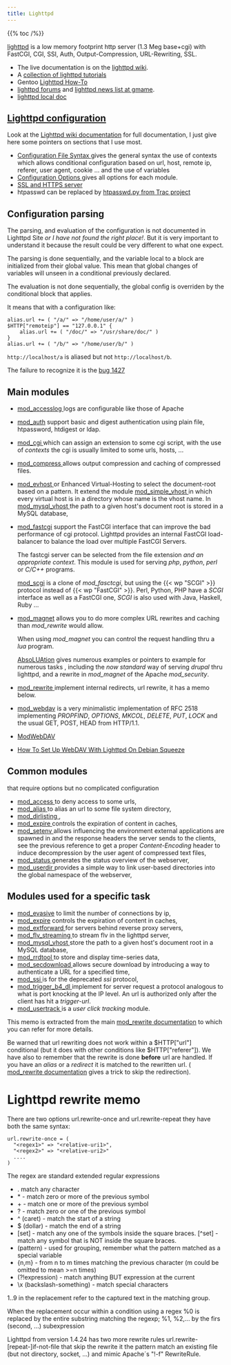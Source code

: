 ```yaml
---
title: Lighttpd
---
```


{{% toc /%}}

[lighttpd](http://www.lighttpd.net/) is a low memory footprint http server (1.3 Meg
    base+cgi) with FastCGI, CGI, SSI, Auth, Output-Compression,
    URL-Rewriting, SSL.

-   The live documentation is on the
    [lighttpd wiki](http://redmine.lighttpd.net/projects/lighttpd/wiki/).
-   A [collection of lighttpd tutorials
    ](http://redmine.lighttpd.net/projects/lighttpd/wiki/Tutorials)
-   Gentoo [Lighttpd How-To](http://en.gentoo-wiki.com/wiki/Lighttpd)
-   [lighttpd forums](http://redmine.lighttpd.net/projects/lighttpd/boards)
     and
    [lighttpd news list at gmame](http://news.gmane.org/gmane.comp.web.lighttpd).
-   [lighttpd local doc](http://localhost/doc/lighttpd-doc/)

## [Lighttpd configuration](http://redmine.lighttpd.net/projects/lighttpd/wiki/Docs:Configuration)

Look at the [Lighttpd wiki documentation](http://redmine.lighttpd.net/projects/1/wiki/Docs) for full documentation, I just give here some pointers on sections that I use most.

-   [Configuration File Syntax
    ](http://redmine.lighttpd.net/projects/lighttpd/wiki/Docs:Configuration)
    gives the general syntax the use of contexts which allows
    conditional configuration based on url, host, remote ip, referer,
    user agent, cookie ... and the use of variables
-   [Configuration Options
    ](http://redmine.lighttpd.net/projects/lighttpd/wiki/Docs:ConfigurationOptions)
    gives all options for each module.
-   [SSL and HTTPS
    server](http://redmine.lighttpd.net/projects/lighttpd/wiki/Docs:SSL)
-  htpasswd can be replaced by
   [htpasswd.py from Trac project](http://trac.edgewall.org/browser/trunk/contrib/htpasswd.py)

## Configuration parsing
The parsing, and evaluation of the configuration is not documented in Lighttpd Site
_or I have not found the right place!_. But it is very important to understand it because the result could be very different to what one expect.

The parsing is done sequentially, and the variable local to a block are initialized from their global value.
This mean that global changes of variables will unseen in a conditional previously declared.

The evaluation is not done sequentially, the global config is overriden by the conditional block that applies.

It means that with a configuration like:

    alias.url += ( "/a/" => "/home/user/a/" )
    $HTTP["remoteip"] == "127.0.0.1" {
        alias.url += ( "/doc/" => "/usr/share/doc/" )
    }
    alias.url += ( "/b/" => "/home/user/b/" )

`http://localhost/a` is aliased but not `http://localhost/b`.

The failure to recognize it is the [bug 1427](http://redmine.lighttpd.net/issues/1427)

## Main modules

-   [mod\_accesslog
    ](http://redmine.lighttpd.net/projects/lighttpd/wiki/Docs:ModAccessLog)
    logs are configurable like those of Apache
-   [mod\_auth](http://redmine.lighttpd.net/projects/lighttpd/wiki/Docs:ModAuth)
    support basic and digest authentication using plain file,
    htpassword, htdigest or ldap.
-   [mod\_cgi
    ](http://redmine.lighttpd.net/projects/lighttpd/wiki/Docs:ModCGI)
    which can assign an extension to some cgi script, with the use of _contexts_
    the cgi is usually limited to some urls, hosts, ...
-   [mod\_compress
    ](http://redmine.lighttpd.net/projects/lighttpd/wiki/Docs:ModCompress)
    allows output compression and caching of compressed files.
-   [mod\_evhost
    ](http://redmine.lighttpd.net/projects/lighttpd/wiki/Docs:ModEVhost)
    or Enhanced Virtual-Hosting to select the document-root based on a pattern.
    It extend the module
    [mod\_simple\_vhost
    ](http://redmine.lighttpd.net/projects/lighttpd/wiki/Docs:ModSimpleVhost)
    in which  every virtual host is in a directory whose name is the vhost name.
    In [mod\_mysql\_vhost
    ](http://redmine.lighttpd.net/projects/lighttpd/wiki/Docs:ModMySQLVhost)
    the path to a given host's document root is stored in a MySQL database,
-   [mod\_fastcgi](http://redmine.lighttpd.net/projects/lighttpd/wiki/Docs:ModFastCGI)
    support the FastCGI interface that can improve the bad performance
    of cgi protocol. Lighttpd provides an internal FastCGI
    load-balancer  to balance the load over multiple FastCGI Servers.

     The fastcgi server can be selected from the file extension
     _and an appropriate context_. This module is used for serving
     _php_, _python_, _perl_ or _C/C++_ programs.

    [mod\_scgi](http://redmine.lighttpd.net/projects/lighttpd/wiki/Docs:ModSCGI)
    is a clone of _mod_fasctcgi_, but using the {{< wp "SCGI" >}} protocol instead of
    {{< wp "FastCGI" >}}. Perl, Python, PHP have a _SCGI_ interface as well as a
    FastCGI one, _SCGI_ is also used with Java, Haskell, Ruby ...
-   [mod\_magnet](http://redmine.lighttpd.net/projects/lighttpd/wiki/Docs:ModMagnet)
    allows you to do more complex URL rewrites and caching than
    _mod_rewrite_ would allow.

    When using _mod_magnet_ you can control the request handling thru a
    _lua_ program.

    [AbsoLUAtion](http://redmine.lighttpd.net/projects/lighttpd/wiki/AbsoLUAtion)
    gives numerous examples or pointers to example for numerous tasks , including the
    _now standard_ way of serving _drupal_ thru lighttpd, and a rewrite in
    _mod_magnet_ of the Apache _mod_security_.
-   [mod\_rewrite
    ](http://redmine.lighttpd.net/projects/lighttpd/wiki/Docs:ModRewrite)
    implement internal redirects, url rewrite, it has a memo below.
-   [mod\_webdav](http://redmine.lighttpd.net/projects/lighttpd/wiki/Docs:ModWebDAV)
    is a very minimalistic implementation of RFC 2518 implementing  _PROPFIND_,
    _OPTIONS_, _MKCOL_, _DELETE_, _PUT_, _LOCK_  and the usual GET,
    POST, HEAD from HTTP/1.1.
-  [ModWebDAV](http://redmine.lighttpd.net/wiki/lighttpd/Docs:ModWebDAV)
-  [How To Set Up WebDAV With Lighttpd On Debian Squeeze
   ](http://www.howtoforge.com/how-to-set-up-webdav-with-lighttpd-on-debian-squeeze)

## __Common modules__
that require options but no complicated    configuration

-   [mod\_access
    ](http://redmine.lighttpd.net/projects/lighttpd/wiki/Docs:ModAccess)
    to deny access to some urls,
-   [mod\_alias
    ](http://redmine.lighttpd.net/projects/lighttpd/wiki/Docs:ModAlias)
    to alias an url to some file system directory,
-   [mod\_dirlisting
    ](http://redmine.lighttpd.net/projects/lighttpd/wiki/Docs:ModDirlisting),
-   [mod\_expire
    ](http://redmine.lighttpd.net/projects/lighttpd/wiki/Docs:ModExpire)
    controls the expiration of content in caches,
-   [mod\_setenv
    ](http://redmine.lighttpd.net/projects/lighttpd/wiki/Docs:ModSetEnv)
    allows influencing the environment external applications are
    spawned in and the response headers the server sends to the
    clients, see the previous reference to get a proper
    _Content-Encoding_ header to induce decompression by the user
    agent of compressed text files,
-   [mod\_status
    ](http://redmine.lighttpd.net/projects/lighttpd/wiki/Docs:ModStatus)
    generates the status overview of the webserver,
-   [mod\_userdir
    ](http://redmine.lighttpd.net/projects/lighttpd/wiki/Docs:ModUserDir)
    provides a simple way to link user-based directories into the
    global namespace of the webserver,

## __Modules used for a specific task__

-   [mod\_evasive](http://redmine.lighttpd.net/projects/lighttpd/wiki/Docs:ModEvasive)
    to limit the number of connections by ip,
-   [mod\_expire](http://redmine.lighttpd.net/projects/lighttpd/wiki/Docs:ModExpire)
    controls the expiration of content in caches,
-   [mod\_extforward
    ](http://redmine.lighttpd.net/projects/lighttpd/wiki/Docs:ModExtForward)
    for servers behind reverse proxy servers,
-   [mod\_flv\_streaming
    ](http://blog.lighttpd.net/articles/2006/03/09/flv-streaming-with-lighttpd)
    to stream flv in the lighttpd server,
-   [mod\_mysql\_vhost
    ](http://redmine.lighttpd.net/projects/lighttpd/wiki/Docs:ModMySQLVhost)
    store the path to a given host's document root in a MySQL database,
-   [mod\_rrdtool
    ](http://redmine.lighttpd.net/projects/lighttpd/wiki/Docs:ModRRDTool)
    to store and display time-series data,
-   [mod\_secdownload
    ](http://redmine.lighttpd.net/projects/lighttpd/wiki/Docs:ModSecDownload)
    allows secure download by introducing a way to authenticate a URL
    for a specified time,
-   [mod\_ssi
    ](http://redmine.lighttpd.net/projects/lighttpd/wiki/Docs:ModSSI)
    is for the deprecated _ssi_ protocol,
-   [mod\_trigger\_b4\_dl
    ](http://redmine.lighttpd.net/projects/lighttpd/wiki/Docs:ModTriggerBeforeDownload)
    implement for server request a protocol analogous to what is port
    knocking at the IP level. An url is authorized only after the
    client has hit a _trigger-url_.
-   [mod\_usertrack
    ](http://redmine.lighttpd.net/projects/lighttpd/wiki/Docs:ModUserTrack)
    is a _user click tracking_ module.


This memo is extracted from the main
[mod\_rewrite documentation](http://redmine.lighttpd.net/projects/lighttpd/wiki/Docs:ModRewrite) to which you can refer for more details.

Be warned that url rewriting does not work within a $HTTP["url"] conditional
(but it does with other conditions like  $HTTP["referer"]).
We have also to remember that the rewrite is done __before__ url are handled.
If you have  an _alias_ or a _redirect_ it is matched to the rewritten
url. (
[mod\_rewrite
documentation](http://redmine.lighttpd.net/projects/lighttpd/wiki/Docs:ModRewrite)
gives a trick to skip the redirection).

# Lighttpd rewrite memo
There are two options  url.rewrite-once and url.rewrite-repeat they have both the same syntax:

    url.rewrite-once = (
      "<regex1>" => "<relative-uri1>",
      "<regex2>" => "<relative-uri2>"
      ....
    )

The regex are standard extended regular expressions

-   .  match any character
-   \*  - match zero or more of the previous symbol
-   \+  - match one or more of the previous symbol
-   ? - match zero or one of the previous symbol
-   \^ (caret) - match the start of a string
-   $ (dollar) - match the end of a string
-   [set] - match any one of the symbols inside the square braces.
    [\^set] - match any symbol that is NOT inside the square braces.
-   (pattern) - used for grouping, remember what the pattern matched as a
    special variable
-   {n,m} - from n to m times matching the previous character (m could
    be omitted to mean >=n times)
-   (?!expression) - match anything BUT expression at the current
-   \\x (backslash-something) - match special characters


$1..$9 in the replacement refer to the captured text in the
matching group.

When the replacement occur within a condition using a regex
 %0 is replaced by the entire substring matching the regexp;
 %1, %2,... by the firs (second, ...) subexpression

Lighttpd from version  1.4.24 has two more rewrite rules
url.rewrite-[repeat-]if-not-file that skip the rewrite it the pattern
match an existing file (but not directory, socket, ...) and
mimic Apache´s "!-f" RewriteRule.

<!-- Local Variables: -->
<!-- mode: markdown -->
<!-- ispell-local-dictionary: "english" -->
<!-- End: -->
